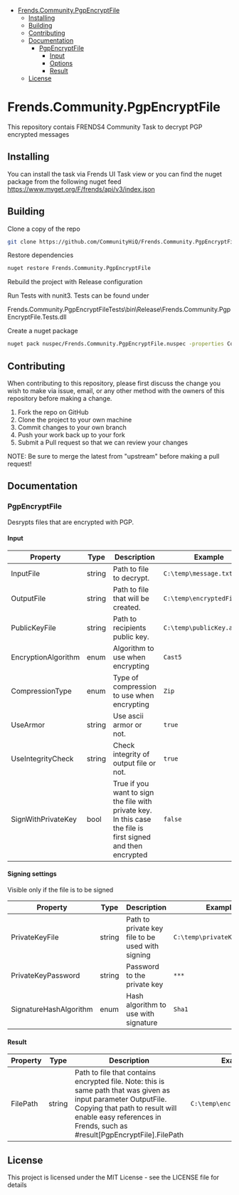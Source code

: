 - [Frends.Community.PgpEncryptFile](#Frends.Community.PgpEncryptFile)
   - [Installing](#installing)
   - [Building](#building)
   - [Contributing](#contributing)
   - [Documentation](#documentation)
      - [PgpEncryptFile](#convertExcelFile)
		 - [Input](#input)
		 - [Options](#options)
		 - [Result](#result)
   - [License](#license)
       
# Frends.Community.PgpEncryptFile
This repository contais FRENDS4 Community Task to decrypt PGP encrypted messages

## Installing
You can install the task via Frends UI Task view or you can find the nuget package from the following nuget feed
https://www.myget.org/F/frends/api/v3/index.json

## Building

Clone a copy of the repo

```sh
git clone https://github.com/CommunityHiQ/Frends.Community.PgpEncryptFile.git
```
Restore dependencies

```sh
nuget restore Frends.Community.PgpEncryptFile
```
Rebuild the project with Release configuration

Run Tests with nunit3. Tests can be found under

Frends.Community.PgpEncryptFileTests\bin\Release\Frends.Community.PgpEncryptFile.Tests.dll

Create a nuget package
```sh
nuget pack nuspec/Frends.Community.PgpEncryptFile.nuspec -properties Configuration=Release
```

## Contributing
When contributing to this repository, please first discuss the change you wish to make via issue, email, or any other method with the owners of this repository before making a change.

1. Fork the repo on GitHub
2. Clone the project to your own machine
3. Commit changes to your own branch
4. Push your work back up to your fork
5. Submit a Pull request so that we can review your changes

NOTE: Be sure to merge the latest from "upstream" before making a pull request!

## Documentation

### PgpEncryptFile

Desrypts files that are encrypted with PGP.

#### Input
| Property            | Type   | Description |Example|
|---------------------|--------|-------------|-------|
| InputFile           | string | Path to file to decrypt.|`C:\temp\message.txt`|
| OutputFile          | string | Path to file that will be created. | `C:\temp\encryptedFile.pgp`|
| PublicKeyFile       | string | Path to recipients public key. | `C:\temp\publicKey.asc`|
| EncryptionAlgorithm | enum   | Algorithm to use when encrypting|`Cast5`|
| CompressionType     | enum   | Type of compression to use when encrypting|`Zip`|
| UseArmor            | string | Use ascii armor or not. |`true`|
| UseIntegrityCheck   | string | Check integrity of output file or not. |`true`|
| SignWithPrivateKey  | bool   | True if you want to sign the file with private key. In this case the file is first signed and then encrypted|`false`|

#### Signing settings
Visible only if the file is to be signed

| Property               | Type   | Description |Example|
|------------------------|--------|-------------|-------|
| PrivateKeyFile         | string | Path to private key file to be used with signing|`C:\temp\privateKeyFile.gpg`|
| PrivateKeyPassword     | string | Password to the private key|`***`|
| SignatureHashAlgorithm | enum   | Hash algorithm to use with signature|`Sha1`|

#### Result
| Property  | Type  | Description |Example|
|-----------|-------|-------------|-------|
| FilePath | string  | Path to file that contains encrypted file. Note: this is same path that was given as input parameter OutputFile. Copying that path to result will enable easy references in Frends, such as #result[PgpEncryptFile].FilePath | `C:\temp\encryptedFile.pgp`

## License
This project is licensed under the MIT License - see the LICENSE file for details
